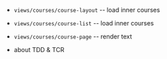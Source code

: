 - `views/courses/course-layout` -- load inner courses
- `views/courses/course-list` -- load inner courses
- `views/courses/course-page` -- render text

- about TDD & TCR
